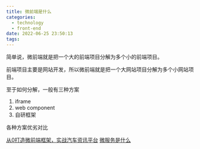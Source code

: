 ```yaml
---
title: 微前端是什么
categories:
  - technology
  - front-end
date: 2022-06-25 23:50:13
tags:
---
```

简单说，微前端就是把一个大的前端项目分解为多个小的前端项目。

前端项目主要是网站开发，所以微前端就是把一个大网站项目分解为多个小网站项目。

至于如何分解，一般有三种方案

1. iframe 
2. web component
3. 自研框架

各种方案优劣对比

[从0打造微前端框架，实战汽车资讯平台](https://coding.imooc.com/lesson/520.html#mid=45514)
[微服务是什么](https://www.ruanyifeng.com/blog/2022/04/microservice.html)